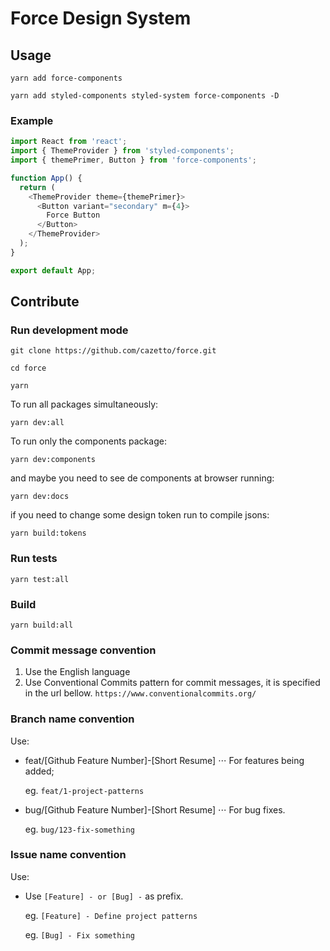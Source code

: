 # Force Design System

## Usage

`yarn add force-components`

`yarn add styled-components styled-system force-components -D`

### Example
```javascript
import React from 'react';
import { ThemeProvider } from 'styled-components';
import { themePrimer, Button } from 'force-components';

function App() {
  return (
    <ThemeProvider theme={themePrimer}>
      <Button variant="secondary" m={4}>
        Force Button
      </Button>
    </ThemeProvider>
  );
}

export default App;
```

## Contribute

### Run development mode

`git clone https://github.com/cazetto/force.git`

`cd force`

`yarn`

To run all packages simultaneously:

`yarn dev:all`

To run only the components package:

`yarn dev:components`

and maybe you need to see de components at browser running:

`yarn dev:docs`

if you need to change some design token run to compile jsons:

`yarn build:tokens`


### Run tests

`yarn test:all`

### Build

`yarn build:all`

### Commit message convention

1. Use the English language
2. Use Conventional Commits pattern for commit messages, it is specified in the url bellow.
   `https://www.conventionalcommits.org/`

### Branch name convention

Use:

- feat/[Github Feature Number]-[Short Resume] ⋅⋅⋅ For features being added;

  eg. `feat/1-project-patterns`

- bug/[Github Feature Number]-[Short Resume] ⋅⋅⋅ For bug fixes.

  eg. `bug/123-fix-something`

### Issue name convention

Use:

- Use `[Feature] - or [Bug] -` as prefix.

  eg. `[Feature] - Define project patterns`

  eg. `[Bug] - Fix something`
